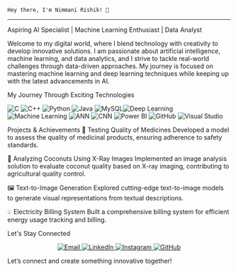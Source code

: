 

                                                                               Hey there, I'm Nimmani Rishik! 🚀
____________________________________________________________________________________________________________________________________________________________________________________________________________________
Aspiring AI Specialist | Machine Learning Enthusiast | Data Analyst

Welcome to my digital world, where I blend technology with creativity to develop innovative solutions. I am passionate about artificial intelligence, machine learning, and data analytics, and I strive to tackle real-world challenges through data-driven approaches. My journey is focused on mastering machine learning and deep learning techniques while keeping up with the latest advancements in AI.

My Journey Through Exciting Technologies
<p> <img src="https://img.shields.io/badge/-C-00599C?style=for-the-badge&logo=c&logoColor=white" alt="C"/> <img src="https://img.shields.io/badge/-C++-00599C?style=for-the-badge&logo=c%2B%2B&logoColor=white" alt="C++"/> <img src="https://img.shields.io/badge/-Python-3776AB?style=for-the-badge&logo=python&logoColor=white" alt="Python"/> <img src="https://img.shields.io/badge/-Java-007396?style=for-the-badge&logo=java&logoColor=white" alt="Java"/> <img src="https://img.shields.io/badge/-MySQL-4479A1?style=for-the-badge&logo=mysql&logoColor=white" alt="MySQL"/><img src="https://img.shields.io/badge/-Deep%20Learning-FE8A00?style=for-the-badge" alt="Deep Learning"/> <img src="https://img.shields.io/badge/-Machine%20Learning-21A366?style=for-the-badge" alt="Machine Learning"/> <img src="https://img.shields.io/badge/-ANN-F73443?style=for-the-badge" alt="ANN"/> <img src="https://img.shields.io/badge/-CNN-22BFB6?style=for-the-badge" alt="CNN"/> <img src="https://img.shields.io/badge/-Power%20BI-F2C811?style=for-the-badge&logo=power-bi&logoColor=white" alt="Power BI"/> <img src="https://img.shields.io/badge/-GitHub-181717?style=for-the-badge&logo=github&logoColor=white" alt="GitHub"/> <img src="https://img.shields.io/badge/-Visual%20Studio-5C2D91?style=for-the-badge&logo=visual-studio&logoColor=white" alt="Visual Studio"/> </p>
Projects & Achievements
🚀 Testing Quality of Medicines
Developed a model to assess the quality of medicinal products, ensuring adherence to safety standards.

🌴 Analyzing Coconuts Using X-Ray Images
Implemented an image analysis solution to evaluate coconut quality based on X-ray imaging, contributing to agricultural quality control.

🖼️ Text-to-Image Generation
Explored cutting-edge text-to-image models to generate visual representations from textual descriptions.

💡 Electricity Billing System
Built a comprehensive billing system for efficient energy usage tracking and billing.

Let's Stay Connected
<p align="center"> <a href="mailto:nimmanirishik@gmail.com"> <img src="https://img.shields.io/badge/Email-D14836?style=for-the-badge&logo=gmail&logoColor=white" alt="Email"> </a> <a href="https://linkedin.com/in/nimmani-rishik-66b632287" target="_blank"> <img src="https://img.shields.io/badge/LinkedIn-0077B5?style=for-the-badge&logo=linkedin&logoColor=white" alt="LinkedIn"> </a> <a href="https://instagram.com/rishik_3142" target="_blank"> <img src="https://img.shields.io/badge/Instagram-E4405F?style=for-the-badge&logo=instagram&logoColor=white" alt="Instagram"> </a> <a href="https://github.com/nimmanirishik" target="_blank"> <img src="https://img.shields.io/badge/GitHub-181717?style=for-the-badge&logo=github&logoColor=white" alt="GitHub"> </a> </p>

Let’s connect and create something innovative together!
